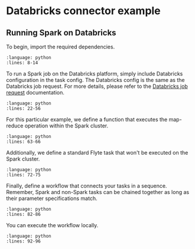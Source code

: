 # Databricks connector example

## Running Spark on Databricks

To begin, import the required dependencies.

```{rli} https://raw.githubusercontent.com/flyteorg/flytesnacks/master/examples/databricks_connector/databricks_connector/databricks_connector_example_usage.py
:language: python
:lines: 8-14
```

To run a Spark job on the Databricks platform, simply include Databricks configuration in the task config.
The Databricks config is the same as the Databricks job request. For more details, please refer to the [Databricks job request](https://docs.databricks.com/dev-tools/api/2.0/jobs.html#request-structure) documentation.

```{rli} https://raw.githubusercontent.com/flyteorg/flytesnacks/master/examples/databricks_connector/databricks_connector/databricks_connector_example_usage.py
:language: python
:lines: 22-56
```

For this particular example, we define a function that executes the map-reduce operation within the Spark cluster.

```{rli} https://raw.githubusercontent.com/flyteorg/flytesnacks/master/examples/databricks_connector/databricks_connector/databricks_connector_example_usage.py
:language: python
:lines: 63-66
```

Additionally, we define a standard Flyte task that won't be executed on the Spark cluster.

```{rli} https://raw.githubusercontent.com/flyteorg/flytesnacks/master/examples/databricks_connector/databricks_connector/databricks_connector_example_usage.py
:language: python
:lines: 72-75
```

Finally, define a workflow that connects your tasks in a sequence. Remember, Spark and non-Spark tasks can be chained together as long as their parameter specifications match.

```{rli} https://raw.githubusercontent.com/flyteorg/flytesnacks/master/examples/databricks_connector/databricks_connector/databricks_connector_example_usage.py
:language: python
:lines: 82-86
```

You can execute the workflow locally.

```{rli} https://raw.githubusercontent.com/flyteorg/flytesnacks/master/examples/databricks_connector/databricks_connector/databricks_connector_example_usage.py
:language: python
:lines: 92-96
```
